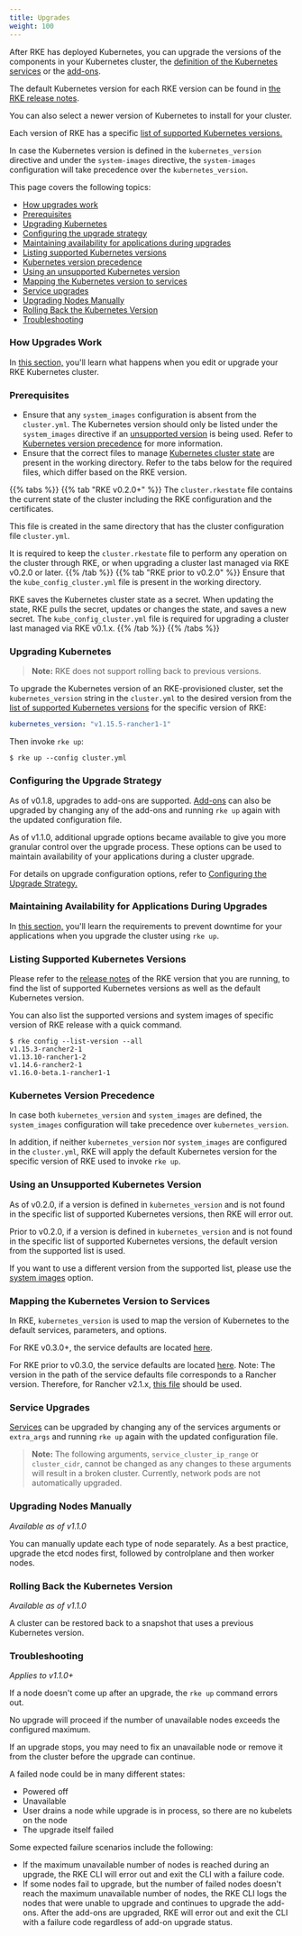 ```yaml
---
title: Upgrades
weight: 100
---
```


After RKE has deployed Kubernetes, you can upgrade the versions of the components in your Kubernetes cluster, the [definition of the Kubernetes services]({{<baseurl>}}/rke/latest/en/config-options/services/) or the [add-ons]({{<baseurl>}}/rke/latest/en/config-options/add-ons/).

The default Kubernetes version for each RKE version can be found in [the RKE release notes](https://github.com/rancher/rke/releases/).

You can also select a newer version of Kubernetes to install for your cluster.

Each version of RKE has a specific [list of supported Kubernetes versions.](#listing-supported-kubernetes-versions)

In case the Kubernetes version is defined in the `kubernetes_version` directive and under the `system-images` directive, the `system-images` configuration will take precedence over the `kubernetes_version`.

This page covers the following topics:

- [How upgrades work](#how-upgrades-work)
- [Prerequisites](#prerequisites)
- [Upgrading Kubernetes](#upgrading-kubernetes)
- [Configuring the upgrade strategy](#configuring-the-upgrade-strategy)
- [Maintaining availability for applications during upgrades](#maintaining-availability-for-applications-during-upgrades)
- [Listing supported Kubernetes versions](#listing-supported-kubernetes-versions)
- [Kubernetes version precedence](#kubernetes-version-precedence)
- [Using an unsupported Kubernetes version](#using-an-unsupported-kubernetes-version)
- [Mapping the Kubernetes version to services](#mapping-the-kubernetes-version-to-services)
- [Service upgrades](#service-upgrades)
- [Upgrading Nodes Manually](#upgrading-nodes-manually)
- [Rolling Back the Kubernetes Version](#rolling-back-the-kubernetes-version)
- [Troubleshooting](#troubleshooting)

### How Upgrades Work

In [this section,]({{<baseurl>}}/rke/latest/en/upgrades/how-upgrades-work) you'll learn what happens when you edit or upgrade your RKE Kubernetes cluster.

### Prerequisites

- Ensure that any `system_images` configuration is absent from the `cluster.yml`. The Kubernetes version should only be listed under the `system_images` directive if an [unsupported version](#using-an-unsupported-kubernetes-version) is being used. Refer to [Kubernetes version precedence](#kubernetes-version-precedence) for more information.
- Ensure that the correct files to manage [Kubernetes cluster state]({{<baseurl>}}/rke/latest/en/installation/#kubernetes-cluster-state) are present in the working directory. Refer to the tabs below for the required files, which differ based on the RKE version.

{{% tabs %}}
{{% tab "RKE v0.2.0+" %}}
The `cluster.rkestate` file contains the current state of the cluster including the RKE configuration and the certificates.

This file is created in the same directory that has the cluster configuration file `cluster.yml`.

It is required to keep the `cluster.rkestate` file to perform any operation on the cluster through RKE, or when upgrading a cluster last managed via RKE v0.2.0 or later.
{{% /tab %}}
{{% tab "RKE prior to v0.2.0" %}}
Ensure that the `kube_config_cluster.yml` file is present in the working directory.

RKE saves the Kubernetes cluster state as a secret. When updating the state, RKE pulls the secret, updates or changes the state, and saves a new secret. The `kube_config_cluster.yml` file is required for upgrading a cluster last managed via RKE v0.1.x.
{{% /tab %}}
{{% /tabs %}}

### Upgrading Kubernetes

> **Note:** RKE does not support rolling back to previous versions.

To upgrade the Kubernetes version of an RKE-provisioned cluster, set the `kubernetes_version` string in the `cluster.yml` to the desired version from the [list of supported Kubernetes versions](#listing-supported-kubernetes-versions) for the specific version of RKE:

```yaml
kubernetes_version: "v1.15.5-rancher1-1"
```

Then invoke `rke up`:

```
$ rke up --config cluster.yml
```

### Configuring the Upgrade Strategy

As of v0.1.8, upgrades to add-ons are supported. [Add-ons]({{<baseurl>}}/rke/latest/en/config-options/add-ons/) can also be upgraded by changing any of the add-ons and running `rke up` again with the updated configuration file.

As of v1.1.0, additional upgrade options became available to give you more granular control over the upgrade process. These options can be used to maintain availability of your applications during a cluster upgrade.

For details on upgrade configuration options, refer to [Configuring the Upgrade Strategy.]({{<baseurl>}}/rke/latest/en/upgrades/configuring-strategy)

### Maintaining Availability for Applications During Upgrades

In [this section,]({{<baseurl>}}/rke/latest/en/upgrades/maintaining-availability/) you'll learn the requirements to prevent downtime for your applications when you upgrade the cluster using `rke up`.

### Listing Supported Kubernetes Versions

Please refer to the [release notes](https://github.com/rancher/rke/releases) of the RKE version that you are running, to find the list of supported Kubernetes versions as well as the default Kubernetes version.

You can also list the supported versions and system images of specific version of RKE release with a quick command.

```
$ rke config --list-version --all
v1.15.3-rancher2-1
v1.13.10-rancher1-2
v1.14.6-rancher2-1
v1.16.0-beta.1-rancher1-1
```

### Kubernetes Version Precedence

In case both `kubernetes_version` and `system_images` are defined, the `system_images` configuration will take precedence over `kubernetes_version`.

In addition, if neither `kubernetes_version` nor `system_images` are configured in the `cluster.yml`, RKE will apply the default Kubernetes version for the specific version of RKE used to invoke `rke up`.

### Using an Unsupported Kubernetes Version

As of v0.2.0, if a version is defined in `kubernetes_version` and is not found in the specific list of supported Kubernetes versions, then RKE will error out.

Prior to v0.2.0, if a version is defined in `kubernetes_version` and is not found in the specific list of supported Kubernetes versions,  the default version from the supported list is used.

If you want to use a different version from the supported list, please use the [system images]({{<baseurl>}}/rke/latest/en/config-options/system-images/) option.

### Mapping the Kubernetes Version to Services

In RKE, `kubernetes_version` is used to map the version of Kubernetes to the default services, parameters, and options.

For RKE v0.3.0+, the service defaults are located [here](https://github.com/rancher/kontainer-driver-metadata/blob/master/rke/k8s_service_options.go).

For RKE prior to v0.3.0, the service defaults are located [here](https://github.com/rancher/types/blob/release/v2.2/apis/management.cattle.io/v3/k8s_defaults.go). Note: The version in the path of the service defaults file corresponds to a Rancher version. Therefore, for Rancher v2.1.x, [this file](https://github.com/rancher/types/blob/release/v2.1/apis/management.cattle.io/v3/k8s_defaults.go) should be used.

### Service Upgrades

[Services]({{<baseurl>}}/rke/latest/en/config-options/services/) can be upgraded by changing any of the services arguments or `extra_args` and running `rke up` again with the updated configuration file.

> **Note:** The following arguments, `service_cluster_ip_range` or `cluster_cidr`, cannot be changed as any changes to these arguments will result in a broken cluster. Currently, network pods are not automatically upgraded.

### Upgrading Nodes Manually

_Available as of v1.1.0_

You can manually update each type of node separately. As a best practice, upgrade the etcd nodes first, followed by controlplane and then worker nodes.

### Rolling Back the Kubernetes Version

_Available as of v1.1.0_

A cluster can be restored back to a snapshot that uses a previous Kubernetes version.

### Troubleshooting

_Applies to v1.1.0+_

If a node doesn't come up after an upgrade, the `rke up` command errors out.

No upgrade will proceed if the number of unavailable nodes exceeds the configured maximum.

If an upgrade stops, you may need to fix an unavailable node or remove it from the cluster before the upgrade can continue.

A failed node could be in many different states:

- Powered off
- Unavailable
- User drains a node while upgrade is in process, so there are no kubelets on the node
- The upgrade itself failed

Some expected failure scenarios include the following:

- If the maximum unavailable number of nodes is reached during an upgrade, the RKE CLI will error out and exit the CLI with a failure code.
- If some nodes fail to upgrade, but the number of failed nodes doesn't reach the maximum unavailable number of nodes, the RKE CLI logs the nodes that were unable to upgrade and continues to upgrade the add-ons. After the add-ons are upgraded, RKE will error out and exit the CLI with a failure code regardless of add-on upgrade status.